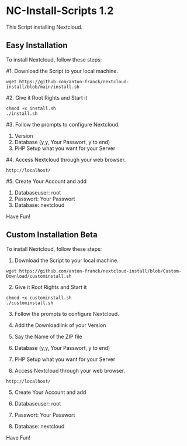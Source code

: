# NC-Install-Scripts  1.2

This Script installing Nextcloud.

## Easy Installation

To install Nextcloud, follow these steps:

#1. Download the Script to your local machine.
```shell
wget https://github.com/anton-franck/nextcloud-install/blob/main/install.sh
```

#2. Give it Root Rights and Start it
```shell
chmod +x install.sh
./install.sh
```

#3. Follow the prompts to configure Nextcloud.

1. Version
2. Database (y,y, Your Passwort, y to end)
3. PHP Setup what you want for your Server


#4. Access Nextcloud through your web browser.
```plaintext
http://localhost/
```
#5. Create Your Account and add

1. Databaseuser: root
2. Passwort: Your Passwort
3. Database: nextcloud

Have Fun!


## Custom Installation Beta

To install Nextcloud, follow these steps:

1. Download the Script to your local machine.
```shell
wget https://github.com/anton-franck/nextcloud-install/blob/Custom-Download/custominstall.sh
```

2. Give it Root Rights and Start it
```shell
chmod +x custominstall.sh
./custominstall.sh
```

3. Follow the prompts to configure Nextcloud.

1. Add the Downloadlink of your Version
2. Say the Name of the ZIP file
3. Database (y,y, Your Passwort, y to end)
4. PHP Setup what you want for your Server


4. Access Nextcloud through your web browser.
```plaintext
http://localhost/
```
5. Create Your Account and add

1. Databaseuser: root
2. Passwort: Your Passwort
3. Database: nextcloud

Have Fun!
